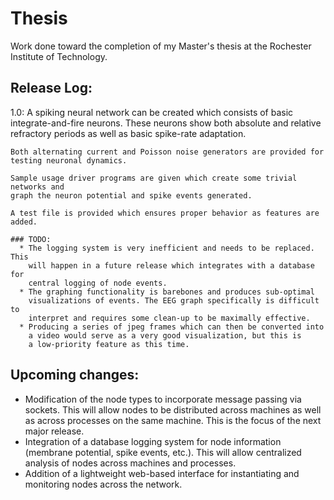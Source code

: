 # Thesis

Work done toward the completion of my Master's thesis at the Rochester Institute of Technology.

## Release Log:

  1.0:
    A spiking neural network can be created which consists of basic
    integrate-and-fire neurons. These neurons show both absolute and relative
    refractory periods as well as basic spike-rate adaptation.

    Both alternating current and Poisson noise generators are provided for
    testing neuronal dynamics.

    Sample usage driver programs are given which create some trivial networks and
    graph the neuron potential and spike events generated.

    A test file is provided which ensures proper behavior as features are added.

    ### TODO:
      * The logging system is very inefficient and needs to be replaced. This
        will happen in a future release which integrates with a database for
        central logging of node events.
      * The graphing functionality is barebones and produces sub-optimal
        visualizations of events. The EEG graph specifically is difficult to
        interpret and requires some clean-up to be maximally effective.
      * Producing a series of jpeg frames which can then be converted into
        a video would serve as a very good visualization, but this is
        a low-priority feature as this time.

## Upcoming changes:
  * Modification of the node types to incorporate message passing via sockets.
    This will allow nodes to be distributed across machines as well as across
    processes on the same machine. This is the focus of the next major release.
  * Integration of a database logging system for node information (membrane
    potential, spike events, etc.). This will allow centralized analysis of
    nodes across machines and processes.
  * Addition of a lightweight web-based interface for instantiating and
    monitoring nodes across the network.
